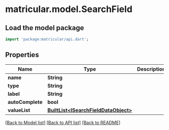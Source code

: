 # matricular.model.SearchField

## Load the model package
```dart
import 'package:matricular/api.dart';
```

## Properties
Name | Type | Description | Notes
------------ | ------------- | ------------- | -------------
**name** | **String** |  | [optional] 
**type** | **String** |  | [optional] 
**label** | **String** |  | [optional] 
**autoComplete** | **bool** |  | [optional] 
**valueList** | [**BuiltList&lt;ISearchFieldDataObject&gt;**](ISearchFieldDataObject.md) |  | [optional] 

[[Back to Model list]](../README.md#documentation-for-models) [[Back to API list]](../README.md#documentation-for-api-endpoints) [[Back to README]](../README.md)


